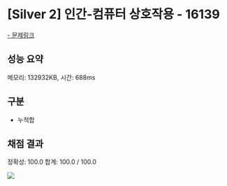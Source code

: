 # [Silver 2] 인간-컴퓨터 상호작용 - 16139

<a href="https://www.acmicpc.net/problem/16139">- 문제링크</a>

## 성능 요약

메모리: 132932KB, 시간: 688ms

## 구분

- 누적합

## 채점 결과

정확성: 100.0
합계: 100.0 / 100.0

![](https://velog.velcdn.com/images/wuzoo/post/d2d4b2bd-f77f-4968-8fc3-2f1c9a958099/image.png)
